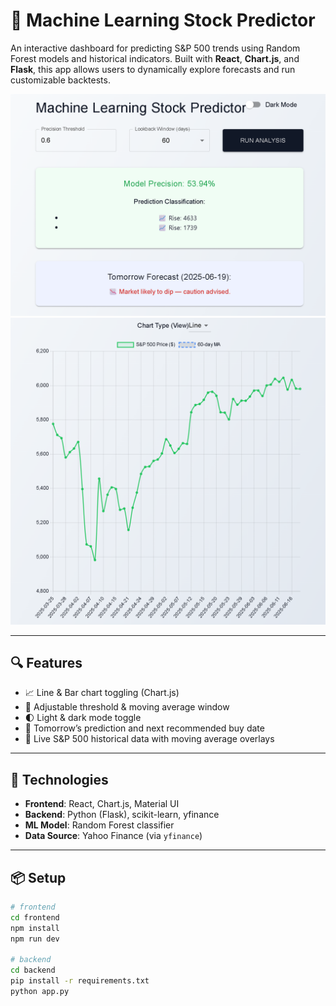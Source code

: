# 🧠 Machine Learning Stock Predictor

An interactive dashboard for predicting S&P 500 trends using Random Forest models and historical indicators. Built with **React**, **Chart.js**, and **Flask**, this app allows users to dynamically explore forecasts and run customizable backtests.

![Dashboard Screenshot](./frontend/src/assets/dashboard.png)
![Chart View](./frontend/src/assets/chart.png)

---

## 🔍 Features

- 📈 Line & Bar chart toggling (Chart.js)
- 🧪 Adjustable threshold & moving average window
- 🌓 Light & dark mode toggle
- 🧠 Tomorrow’s prediction and next recommended buy date
- 🔄 Live S&P 500 historical data with moving average overlays

---

## 🚀 Technologies

- **Frontend**: React, Chart.js, Material UI
- **Backend**: Python (Flask), scikit-learn, yfinance
- **ML Model**: Random Forest classifier
- **Data Source**: Yahoo Finance (via `yfinance`)

---

## 📦 Setup

```bash
# frontend
cd frontend
npm install
npm run dev

# backend
cd backend
pip install -r requirements.txt
python app.py
